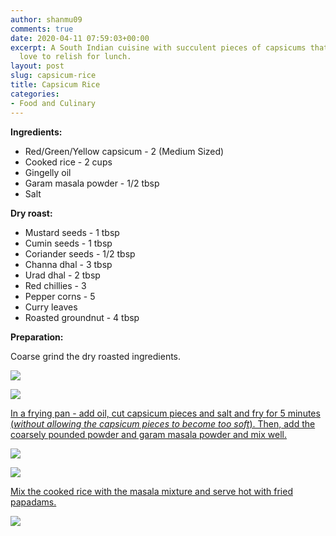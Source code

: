 ```yaml
---
author: shanmu09
comments: true
date: 2020-04-11 07:59:03+00:00
excerpt: A South Indian cuisine with succulent pieces of capsicums that kids would
  love to relish for lunch.
layout: post
slug: capsicum-rice
title: Capsicum Rice
categories:
- Food and Culinary
---
```


















**Ingredients:**







  * Red/Green/Yellow capsicum - 2 (Medium Sized)
  * Cooked rice - 2 cups
  * Gingelly oil 
  * Garam masala powder - 1/2 tbsp
  * Salt






**Dry roast:**







  * Mustard seeds - 1 tbsp 
  * Cumin seeds - 1 tbsp
  * Coriander seeds - 1/2 tbsp
  * Channa dhal - 3 tbsp
  * Urad dhal - 2 tbsp
  * Red chillies - 3 
  * Pepper corns - 5
  * Curry leaves 
  * Roasted groundnut - 4 tbsp






**Preparation:**







Coarse grind the dry roasted ingredients.







![](https://shanmugapriyam.files.wordpress.com/2020/04/00000img_00000_burst20200411103702233_cover_2-1.jpg?resize=2000%2C2000)

![](https://shanmugapriyam.files.wordpress.com/2020/04/00100lrportrait_00100_burst20200411105404339_cover-2.jpg?resize=2000%2C2000)


<a href="https://shanmugapriyam.files.wordpress.com/2020/04/00100lrportrait_00100_burst20200411105404339_cover-2.jpg" width='250' height='YYY' alt='steam-fish-1'>







In a frying pan - add oil, cut capsicum pieces and salt and fry for 5 minutes (_without allowing the capsicum pieces to become too soft_). Then, add the coarsely pounded powder and garam masala powder and mix well. 










![](https://shanmugapriyam.files.wordpress.com/2020/04/img_20200411_111355_2-4.jpg)

![](https://shanmugapriyam.files.wordpress.com/2020/04/00100lrportrait_00100_burst20200411104435477_cover.jpg)







Mix the cooked rice with the masala mixture and serve hot with fried papadams.





![](https://shanmugapriyam.files.wordpress.com/2020/04/00100lrportrait_00100_burst20200411131957527_cover.jpg?w=1024)







